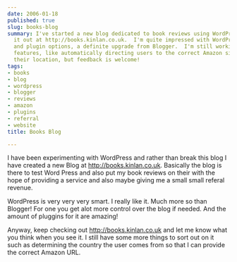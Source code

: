 ```yaml
---
date: 2006-01-18
published: true
slug: books-blog
summary: I've started a new blog dedicated to book reviews using WordPress! Check
  it out at http://books.kinlan.co.uk.  I'm quite impressed with WordPress's flexibility
  and plugin options, a definite upgrade from Blogger.  I'm still working on some
  features, like automatically directing users to the correct Amazon site based on
  their location, but feedback is welcome!
tags:
- books
- blog
- wordpress
- blogger
- reviews
- amazon
- plugins
- referral
- website
title: Books Blog

---
```

I have been experimenting with WordPress and rather than break this blog I have created a new Blog at <a href="http://books.kinlan.co.uk">http://books.kinlan.co.uk</a>.  Basically the blog is there to test Word Press and also put my book reviews on their with the hope of providing a service and also maybe giving me a small small referal revenue.<p />WordPress is very very very smart.  I really like it.  Much more so than Blogger!  For one you get alot more control over the blog if needed.  And the amount of pluggins for it are amazing!<p />Anyway, keep checking out <a href="http://books.kinlan.co.uk">http://books.kinlan.co.uk</a> and let me know what you think when you see it.  I still have some more things to sort out on it such as determining the country the user comes from so that I can provide the correct Amazon URL.<p />

